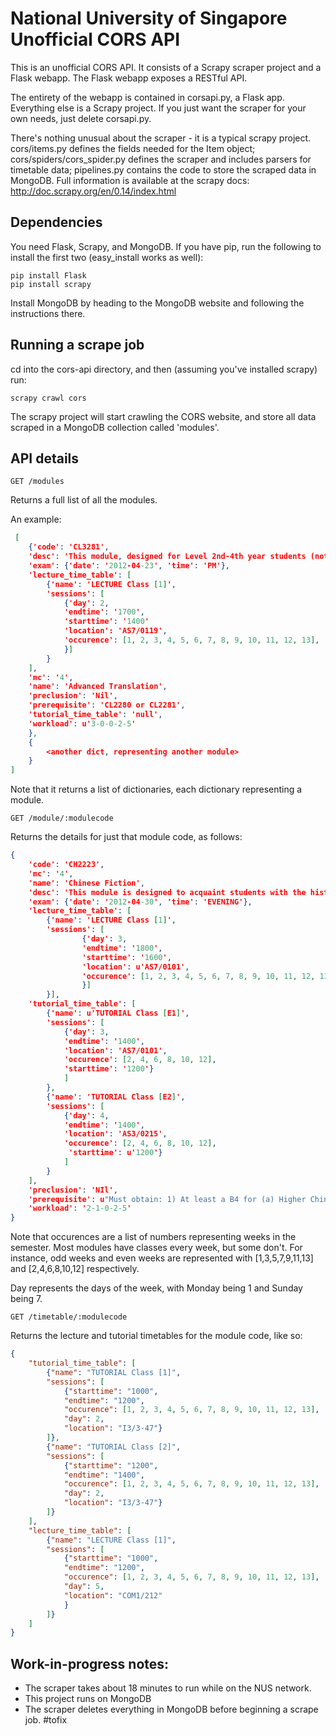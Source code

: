 National University of Singapore Unofficial CORS API
====================================================

This is an unofficial CORS API. It consists of a Scrapy scraper project and a Flask webapp. The Flask webapp exposes a RESTful API.

The entirety of the webapp is contained in corsapi.py, a Flask app. Everything else is a Scrapy project. If you just want the scraper for your own needs, just delete corsapi.py.

There's nothing unusual about the scraper - it is a typical scrapy project. cors/items.py defines the fields needed for the Item object; cors/spiders/cors_spider.py defines the scraper and includes parsers for timetable data; pipelines.py contains the code to store the scraped data in MongoDB. Full information is available at the scrapy docs: http://doc.scrapy.org/en/0.14/index.html

Dependencies
------------
You need Flask, Scrapy, and MongoDB. If you have pip, run the following to install the first two (easy_install works as well):

    pip install Flask
    pip install scrapy

Install MongoDB by heading to the MongoDB website and following the instructions there.

Running a scrape job
--------------------
cd into the cors-api directory, and then (assuming you've installed scrapy) run:

    scrapy crawl cors

The scrapy project will start crawling the CORS website, and store all data scraped in a MongoDB collection called 'modules'.

API details
-----------
    GET /modules

Returns a full list of all the modules.

An example:

```json
 [
    {'code': 'CL3281',
	'desc': 'This module, designed for Level 2nd-4th year students (not necessarily majoring in Chinese Studies), deals with some problems not specified for attention under CL2280 or CL2281, requiring students to translate some literary works into Chinese and English respectively. Topics will include the relationship between contemporary translation theory and practice, the use of more specific semantic and cultural understanding of the text, as well as more complex formation of textual structures in the process of translation. Special attention will be paid to online resources for translators.',
	'exam': {'date': '2012-04-23', 'time': 'PM'},
	'lecture_time_table': [
		{'name': 'LECTURE Class [1]',
	    'sessions': [
	    	{'day': 2,
	        'endtime': '1700',
	        'starttime': '1400'
	        'location': 'AS7/0119',
	        'occurence': [1, 2, 3, 4, 5, 6, 7, 8, 9, 10, 11, 12, 13],
	        }]
	    }
	],
	'mc': '4',
	'name': 'Advanced Translation',
	'preclusion': 'Nil',
	'prerequisite': 'CL2280 or CL2281',
	'tutorial_time_table': 'null',
	'workload': u'3-0-0-2-5'
	},
	{
		<another dict, representing another module>
	}
]
```

Note that it returns a list of dictionaries, each dictionary representing a module.

    GET /module/:modulecode

Returns the details for just that module code, as follows:

```json
{
	'code': 'CH2223',
	'mc': '4',
	'name': 'Chinese Fiction',
	'desc': 'This module is designed to acquaint students with the historical evolution and characteristics of ancient Chinese fiction. It covers different genres of the fictional narrative tradition, zhiguai, zhiren, Tang chuanqi short tale, huaben colloquial short story and full-length xiaoshuo. The course is open to students across the University with an interest in Chinese literary tradition and particularly in Chinese fiction.',
	'exam': {'date': '2012-04-30', 'time': 'EVENING'},
	'lecture_time_table': [
		{'name': 'LECTURE Class [1]',
	    'sessions': [
	    		{'day': 3,
	            'endtime': '1800',
	            'starttime': '1600',
	            'location': u'AS7/0101',
	            'occurence': [1, 2, 3, 4, 5, 6, 7, 8, 9, 10, 11, 12, 13],
	            }]
	    }],
	'tutorial_time_table': [
		{'name': u'TUTORIAL Class [E1]',
	    'sessions': [
	    	{'day': 3,
	        'endtime': '1400',
	        'location': 'AS7/0101',
	        'occurence': [2, 4, 6, 8, 10, 12],
	        'starttime': '1200'}
	        ]
	    },
	    {'name': 'TUTORIAL Class [E2]',
	    'sessions': [
	    	{'day': 4,
	        'endtime': '1400',
	        'location': 'AS3/0215',
	        'occurence': [2, 4, 6, 8, 10, 12],
	         'starttime': u'1200'}
	    	]
	    }
	],
	'preclusion': 'NIl',
	'prerequisite': u"Must obtain: 1) At least a B4 for (a) Higher Chinese at GCE 'O' Level, or (b) Chinese Language at GCE 'AO' Level (at GCE 'A' Level examination); OR 2) At least a pass for (a) Chinese at GCE 'A' Level, or (b) Higher Chinese at GCE 'A' Level; OR 3) At least C grade for Chinese Language (H1CL) at GCE 'A' Level; OR 4) At least a pass for (a) Chinese Language and Literature (H2CLL) at GCE 'A' Level, or (b) Chinese Language and Literature (H3CLL) at GCE 'A' Level. 5) Equivalent qualifications may be accepted.",
	'workload': '2-1-0-2-5'
}
```
Note that occurences are a list of numbers representing weeks in the semester. Most modules have classes every week, but some don't. For instance, odd weeks and even weeks are represented with [1,3,5,7,9,11,13] and [2,4,6,8,10,12] respectively.

Day represents the days of the week, with Monday being 1 and Sunday being 7.

    GET /timetable/:modulecode

Returns the lecture and tutorial timetables for the module code, like so:

```json
{
	"tutorial_time_table": [
		{"name": "TUTORIAL Class [1]",
		"sessions": [
			{"starttime": "1000",
			"endtime": "1200",
			"occurence": [1, 2, 3, 4, 5, 6, 7, 8, 9, 10, 11, 12, 13],
			"day": 2,
			"location": "I3/3-47"}
		]},
		{"name": "TUTORIAL Class [2]",
		"sessions": [
			{"starttime": "1200",
			"endtime": "1400",
			"occurence": [1, 2, 3, 4, 5, 6, 7, 8, 9, 10, 11, 12, 13],
			"day": 2,
			"location": "I3/3-47"}
		]}
	],
	"lecture_time_table": [
		{"name": "LECTURE Class [1]",
		"sessions": [
			{"starttime": "1000",
			"endtime": "1200",
			"occurence": [1, 2, 3, 4, 5, 6, 7, 8, 9, 10, 11, 12, 13],
			"day": 5,
			"location": "COM1/212"
			}
		]}
	]
}
```



Work-in-progress notes:
-----------------------
* The scraper takes about 18 minutes to run while on the NUS network.
* This project runs on MongoDB
* The scraper deletes everything in MongoDB before beginning a scrape job. #tofix